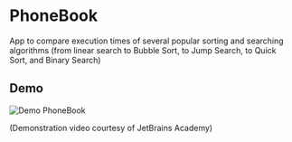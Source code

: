 # PhoneBook
App to compare execution times of several popular sorting and searching algorithms
(from linear search to Bubble Sort, to Jump Search, to Quick Sort, and Binary Search)

## Demo

![Demo PhoneBook](https://j.gifs.com/gZgR6l.gif)


(Demonstration video courtesy of JetBrains Academy)

